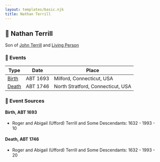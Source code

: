 ```yaml
---
layout: templates/basic.njk
title: Nathan Terrill
---
```

## 🔵 Nathan Terrill

Son of [John Terrill](/people/6/65221157) and [Living Person](/people/4/48582652)

### 📆 Events

Type | Date | Place
------ | ------ | ------
[Birth](#event-f696bd04-8829-4743-98cd-a788cac26103) | ABT 1693 | Milford, Connecticut, USA
[Death](#event-30968f43-f930-4426-8c01-5c55313c5c67) | ABT 1746 | North Stratford, Connecticut, USA

### 📰 Event Sources

#### <a id="event-f696bd04-8829-4743-98cd-a788cac26103"></a> Birth, ABT 1693
* Roger and Abigail (Ufford) Terrill and Some Descendants: 1632 - 1993  - 10

#### <a id="event-30968f43-f930-4426-8c01-5c55313c5c67"></a> Death, ABT 1746
* Roger and Abigail (Ufford) Terrill and Some Descendants: 1632 - 1993  - 20